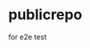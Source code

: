 # publicrepo
for e2e test




















































































































































































































































































































































